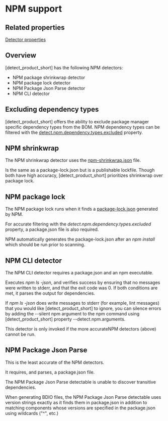 # NPM support

## Related properties

[Detector properties](../properties/detectors/npm.md)

## Overview

[detect_product_short] has the following NPM detectors:

* NPM package shrinkwrap detector
* NPM package lock detector
* NPM Package Json Parse detector
* NPM CLI detector

## Excluding dependency types
[detect_product_short] offers the ability to exclude package manager specific dependency types from the BOM.
NPM dependency types can be filtered with the [detect.npm.dependency.types.excluded](../properties/detectors/npm.md#npm-dependency-types-excluded) property.

## NPM shrinkwrap

The NPM shrinkwrap detector uses the [npm-shrinkwrap.json](https://docs.npmjs.com/cli/v7/configuring-npm/npm-shrinkwrap-json) file.

Is the same as a package-lock.json but is a publishable lockfile. Though both have high accuracy, [detect_product_short] prioritizes shrinkwrap over package lock.

## NPM package lock

The NPM package lock runs when it finds a [package-lock.json](https://docs.npmjs.com/configuring-npm/package-lock-json.html) generated by NPM.

For accurate filtering with the *detect.npm.dependency.types.excluded* property, a package.json file is also required.

NPM automatically generates the package-lock.json after an *npm install* which should be run prior to scanning.

## NPM CLI detector

The NPM CLI detector requires a package.json and an npm executable.

Executes *npm ls -json*, and verifies success by ensuring that no messages were written to
stderr, and that the exit code was 0. If both conditions are met, it parses the output for dependencies.

If *npm ls -json* does write messages to stderr (for example, lint messages) that you would like
[detect_product_short] to ignore, you can silence errors by adding the --silent npm argument to the npm
command using [detect_product_short] property --detect.npm.arguments.

This detector is only invoked if the more accurateNPM detectors (above) cannot be run.

## NPM Package Json Parse

This is the least accurate of the NPM detectors.

It requires, and parses, a package.json file.

The NPM Package Json Parse detectable is unable to discover transitive dependencies. 

When generating BDIO files, the NPM Package Json Parse detectable uses version strings exactly as it finds them in package.json in addition to
matching components whose versions are specified in the package.json using wildcards ("^", etc.)
